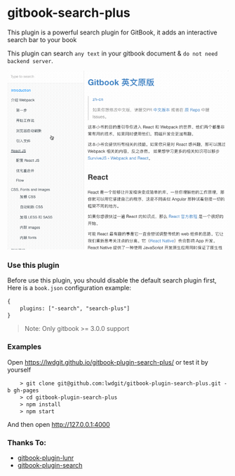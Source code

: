 # gitbook-search-plus

This plugin is a powerful search plugin for GitBook, it adds an interactive search bar to your book

This plugin can search `any text` in your gitbook document & `do not need backend server`.

![](./search.gif)

### Use this plugin

 Before use this plugin, you should disable the default search plugin first, 
 Here is a `book.json` configuration example:

```
{
    plugins: ["-search", "search-plus"]
}
```

> Note: Only gitbook >= 3.0.0 support

### Examples

Open https://lwdgit.github.io/gitbook-plugin-search-plus/ or test it by yourself

```
    > git clone git@github.com:lwdgit/gitbook-plugin-search-plus.git -b gh-pages
    > cd gitbook-plugin-search-plus
    > npm install
    > npm start
```

And then open http://127.0.0.1:4000

### Thanks To:

* [gitbook-plugin-lunr](https://github.com/GitbookIO/plugin-lunr)
* [gitbook-plugin-search](https://github.com/GitbookIO/plugin-search)

